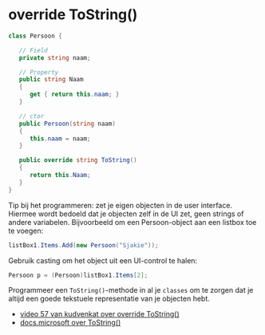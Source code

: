 # override ToString()

```cs
class Persoon {

   // Field
   private string naam;

   // Property
   public string Naam
   {
      get { return this.naam; }
   }

   // ctor
   public Persoon(string naam)  
   {
      this.naam = naam;
   }

   public override string ToString()
   {
      return this.Naam;
   }
}
```


Tip bij het programmeren: zet je eigen objecten in de user interface. Hiermee wordt bedoeld dat je objecten zelf in de UI zet, geen strings of andere variabelen. Bijvoorbeeld om een Persoon-object aan een listbox toe te voegen:

```cs
listBox1.Items.Add(new Persoon("Sjakie"));
```

Gebruik casting om het object uit een UI-control te halen:

```cs
Persoon p = (Persoon)listBox1.Items[2];
```

Programmeer een `ToString()`-methode in al je `classes` om te zorgen dat je altijd een goede tekstuele representatie van je objecten hebt.


+ [video 57 van kudvenkat over override ToString()](https://www.youtube.com/watch?v=MwPZLPNR3ns&t=0s&list=PLAC325451207E3105&index=57)
+ [docs.microsoft over ToString()](https://docs.microsoft.com/en-us/dotnet/api/system.object.tostring?view=net-5.0)
